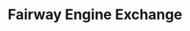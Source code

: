 ---
title: "Fairway Engine Exchange"
url: /sterling-heights/fairway-engine-exchange/
shop: car repair
---